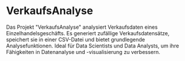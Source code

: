 # VerkaufsAnalyse
Das Projekt "VerkaufsAnalyse" analysiert Verkaufsdaten eines Einzelhandelsgeschäfts. Es generiert zufällige Verkaufsdatensätze, speichert sie in einer CSV-Datei und bietet grundlegende Analysefunktionen. Ideal für Data Scientists und Data Analysts, um ihre Fähigkeiten in Datenanalyse und -visualisierung zu verbessern.

